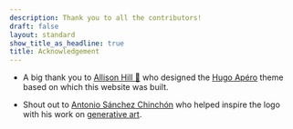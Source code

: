 ```yaml
---
description: Thank you to all the contributors!
draft: false
layout: standard
show_title_as_headline: true
title: Acknowledgement
---
```


+ A big thank you to [Allison Hill :hedgehog:](http://apreshill.com/) who designed the [Hugo Apéro](https://github.com/hugo-apero) theme based on which this website was built.

+ Shout out to [Antonio Sánchez Chinchón](https://github.com/aschinchon) who helped inspire the logo with his work on [generative art](https://github.com/aschinchon/julia-flowers).